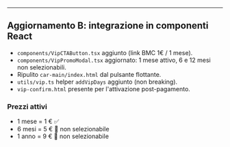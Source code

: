 ---
## Aggiornamento B: integrazione in componenti React
- `components/VipCTAButton.tsx` aggiunto (link BMC 1€ / 1 mese).
- `components/VipPromoModal.tsx` aggiornato: 1 mese attivo, 6 e 12 mesi non selezionabili.
- Ripulito `car-main/index.html` dal pulsante flottante.
- `utils/vip.ts` helper `addVipDays` aggiunto (non breaking).
- `vip-confirm.html` presente per l'attivazione post-pagamento.

### Prezzi attivi
- 1 mese = 1 € ✅
- 6 mesi = 5 € 🚫 non selezionabile
- 1 anno = 9 € 🚫 non selezionabile
